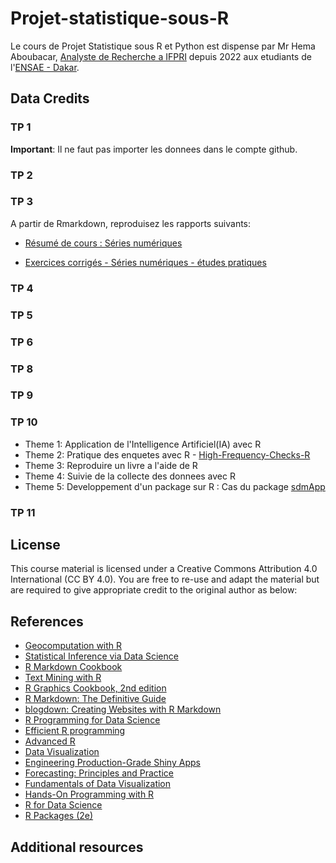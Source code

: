 # Projet-statistique-sous-R
 
Le cours de Projet Statistique sous R et Python est dispense par Mr Hema Aboubacar, [Analyste de Recherche a IFPRI](https://www.ifpri.org/profile/aboubacar-hema/) depuis 2022 aux etudiants de l'[ENSAE - Dakar](https://www.ensae.sn/).

## Data Credits

### TP 1

**Important**: Il ne faut pas importer les donnees dans le compte github.

### TP 2

### TP 3

A partir de Rmarkdown, reproduisez les rapports suivants:

- [Résumé de cours : Séries numériques](https://www.bibmath.net/ressources/index.php?action=affiche&quoi=mathsup/cours/series.html#:~:text=Dans%20toute%20la%20suite%2C%20%28un%29n%E2%88%88N%20%28u%20n%29%20n,%3D%20%E2%88%91%20k%20%3D%200%20n%20u%20k.)

- [Exercices corrigés - Séries numériques - études pratiques](https://bibmath.net/ressources/index.php?action=affiche&quoi=bde/analyse/suitesseries/serienum_prat&type=fexo)

### TP 4

### TP 5

### TP 6

### TP 8


### TP 9


### TP 10

- Theme 1: Application de l'Intelligence Artificiel(IA) avec R
- Theme 2: Pratique des enquetes avec R
              - [High-Frequency-Checks-R](https://github.com/J-PAL/high-frequency-checks-R/blob/master/R%20script/HFC_template.R)
- Theme 3: Reproduire un livre a l'aide de R
- Theme 4: Suivie de la collecte des donnees avec R
- Theme 5: Developpement d'un package sur R : Cas du package [sdmApp](https://github.com/Abson-dev/sdmApp)

### TP 11



## License
This course material is licensed under a Creative Commons Attribution 4.0 International (CC BY 4.0). You are free to re-use and adapt the material but are required to give appropriate credit to the original author as below:

## References

- [Geocomputation with R](https://r.geocompx.org/)
- [Statistical Inference via Data Science](https://moderndive.com/)
- [R Markdown Cookbook](https://bookdown.org/yihui/rmarkdown-cookbook/)
- [Text Mining with R](https://www.tidytextmining.com/)
- [R Graphics Cookbook, 2nd edition](https://r-graphics.org/)
- [R Markdown: The Definitive Guide](https://bookdown.org/yihui/rmarkdown/)
- [blogdown: Creating Websites with R Markdown](https://bookdown.org/yihui/blogdown/)
- [R Programming for Data Science](https://bookdown.org/rdpeng/rprogdatascience/)
- [Efficient R programming](https://csgillespie.github.io/efficientR/)
- [Advanced R](https://adv-r.hadley.nz/)
- [Data Visualization](https://socviz.co/)
- [Engineering Production-Grade Shiny Apps](https://engineering-shiny.org/)
- [Forecasting: Principles and Practice](https://otexts.com/fpp2/)
- [Fundamentals of Data Visualization](https://clauswilke.com/dataviz/)
- [Hands-On Programming with R](https://rstudio-education.github.io/hopr/)
- [R for Data Science](https://r4ds.had.co.nz/)
- [R Packages (2e)](https://r-pkgs.org/)

  
## Additional resources


